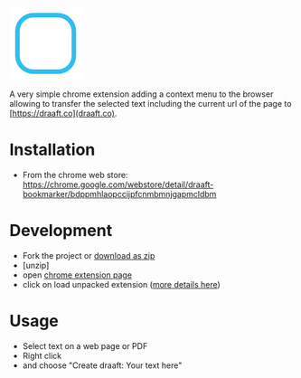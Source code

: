 ![Draaft icon](/icon/128.png?raw=true)

A very simple chrome extension adding a context menu to the browser allowing to
transfer the selected text including the current url of the page to
[https://draaft.co](draaft.co).

# Installation

* From the chrome web store: https://chrome.google.com/webstore/detail/draaft-bookmarker/bdppmhlaopccijpfcnmbmnjgapmcldbm

# Development

* Fork the project or [download as zip](https://github.com/draaft-io/chrome-extension/archive/master.zip)
* [unzip]
* open [chrome extension page](chrome://extensions/)
* click on load unpacked extension ([more details here](https://developer.chrome.com/extensions/getstarted#unpacked))

# Usage

* Select text on a web page or PDF
* Right click 
* and choose "Create draaft: Your text here"

